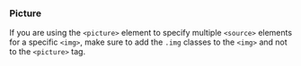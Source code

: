 ### Picture
If you are using the `<picture>` element to specify multiple `<source>` elements for a specific `<img>`, make sure to add 
the `.img` classes to the `<img>` and not to the `<picture>` tag.

<i-code-preview title="Image Alignment - Margin Auto" default-active="html" link="https://github.com/inkline/inkline/tree/master/src/css/core/images">
<template slot="html">

~~~html
​<picture>
    <source srcset="..." type="image/svg+xml">
    <img src="..." class="img -fluid -thumbnail" alt="...">
</picture>
~~~

</template>
</i-code-preview>

